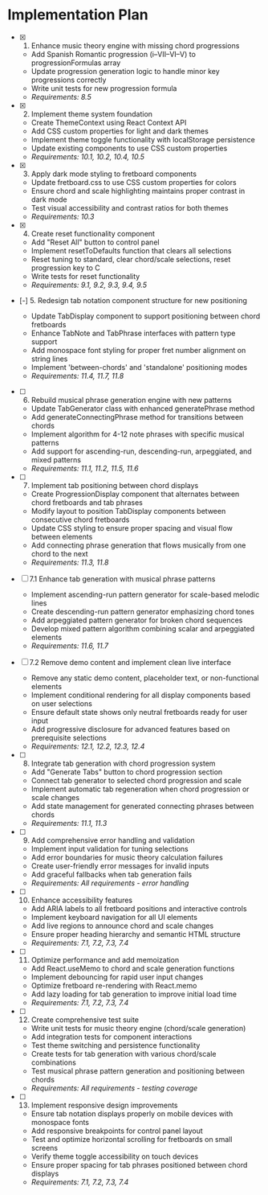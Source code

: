 # Implementation Plan

- [x] 1. Enhance music theory engine with missing chord progressions

  - Add Spanish Romantic progression (i–VII–VI–V) to progressionFormulas array
  - Update progression generation logic to handle minor key progressions correctly
  - Write unit tests for new progression formula
  - _Requirements: 8.5_

- [x] 2. Implement theme system foundation

  - Create ThemeContext using React Context API
  - Add CSS custom properties for light and dark themes
  - Implement theme toggle functionality with localStorage persistence
  - Update existing components to use CSS custom properties
  - _Requirements: 10.1, 10.2, 10.4, 10.5_

- [x] 3. Apply dark mode styling to fretboard components

  - Update fretboard.css to use CSS custom properties for colors
  - Ensure chord and scale highlighting maintains proper contrast in dark mode
  - Test visual accessibility and contrast ratios for both themes
  - _Requirements: 10.3_

- [x] 4. Create reset functionality component

  - Add "Reset All" button to control panel
  - Implement resetToDefaults function that clears all selections
  - Reset tuning to standard, clear chord/scale selections, reset progression key to C
  - Write tests for reset functionality
  - _Requirements: 9.1, 9.2, 9.3, 9.4, 9.5_

- [-] 5. Redesign tab notation component structure for new positioning

  - Update TabDisplay component to support positioning between chord fretboards
  - Enhance TabNote and TabPhrase interfaces with pattern type support
  - Add monospace font styling for proper fret number alignment on string lines
  - Implement 'between-chords' and 'standalone' positioning modes
  - _Requirements: 11.4, 11.7, 11.8_

- [ ] 6. Rebuild musical phrase generation engine with new patterns

  - Update TabGenerator class with enhanced generatePhrase method
  - Add generateConnectingPhrase method for transitions between chords
  - Implement algorithm for 4-12 note phrases with specific musical patterns
  - Add support for ascending-run, descending-run, arpeggiated, and mixed patterns
  - _Requirements: 11.1, 11.2, 11.5, 11.6_

- [ ] 7. Implement tab positioning between chord displays

  - Create ProgressionDisplay component that alternates between chord fretboards and tab phrases
  - Modify layout to position TabDisplay components between consecutive chord fretboards
  - Update CSS styling to ensure proper spacing and visual flow between elements
  - Add connecting phrase generation that flows musically from one chord to the next
  - _Requirements: 11.3, 11.8_

- [ ] 7.1 Enhance tab generation with musical phrase patterns

  - Implement ascending-run pattern generator for scale-based melodic lines
  - Create descending-run pattern generator emphasizing chord tones
  - Add arpeggiated pattern generator for broken chord sequences
  - Develop mixed pattern algorithm combining scalar and arpeggiated elements
  - _Requirements: 11.6, 11.7_

- [ ] 7.2 Remove demo content and implement clean live interface

  - Remove any static demo content, placeholder text, or non-functional elements
  - Implement conditional rendering for all display components based on user selections
  - Ensure default state shows only neutral fretboards ready for user input
  - Add progressive disclosure for advanced features based on prerequisite selections
  - _Requirements: 12.1, 12.2, 12.3, 12.4_

- [ ] 8. Integrate tab generation with chord progression system

  - Add "Generate Tabs" button to chord progression section
  - Connect tab generator to selected chord progression and scale
  - Implement automatic tab regeneration when chord progression or scale changes
  - Add state management for generated connecting phrases between chords
  - _Requirements: 11.1, 11.3_

- [ ] 9. Add comprehensive error handling and validation

  - Implement input validation for tuning selections
  - Add error boundaries for music theory calculation failures
  - Create user-friendly error messages for invalid inputs
  - Add graceful fallbacks when tab generation fails
  - _Requirements: All requirements - error handling_

- [ ] 10. Enhance accessibility features

  - Add ARIA labels to all fretboard positions and interactive controls
  - Implement keyboard navigation for all UI elements
  - Add live regions to announce chord and scale changes
  - Ensure proper heading hierarchy and semantic HTML structure
  - _Requirements: 7.1, 7.2, 7.3, 7.4_

- [ ] 11. Optimize performance and add memoization

  - Add React.useMemo to chord and scale generation functions
  - Implement debouncing for rapid user input changes
  - Optimize fretboard re-rendering with React.memo
  - Add lazy loading for tab generation to improve initial load time
  - _Requirements: 7.1, 7.2, 7.3, 7.4_

- [ ] 12. Create comprehensive test suite

  - Write unit tests for music theory engine (chord/scale generation)
  - Add integration tests for component interactions
  - Test theme switching and persistence functionality
  - Create tests for tab generation with various chord/scale combinations
  - Test musical phrase pattern generation and positioning between chords
  - _Requirements: All requirements - testing coverage_

- [ ] 13. Implement responsive design improvements
  - Ensure tab notation displays properly on mobile devices with monospace fonts
  - Add responsive breakpoints for control panel layout
  - Test and optimize horizontal scrolling for fretboards on small screens
  - Verify theme toggle accessibility on touch devices
  - Ensure proper spacing for tab phrases positioned between chord displays
  - _Requirements: 7.1, 7.2, 7.3, 7.4_
